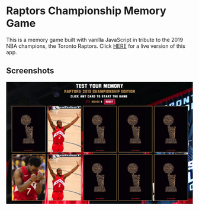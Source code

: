 # Raptors Championship Memory Game

This is a memory game built with vanilla JavaScript in tribute to the 2019 NBA champions, the Toronto Raptors. Click [HERE](https://raptors-memory-game.netlify.app/) for a live version of this app.

## Screenshots

!["Screenshot of main game view"](https://github.com/stevencschoi/raptors-memory-game/blob/master/docs/memory-game.png?raw=true)
